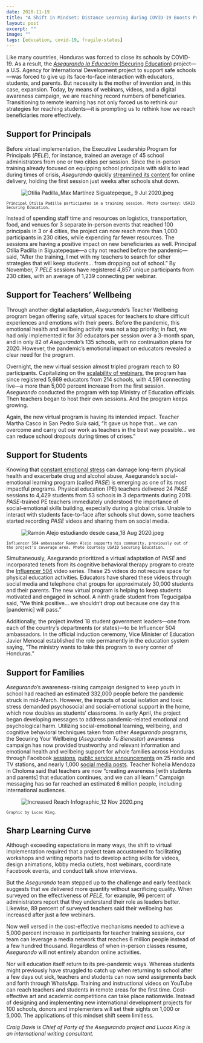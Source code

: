 ```yaml
---
date: 2020-11-19
title: "A Shift in Mindset: Distance Learning during COVID-19 Boosts Participation in Honduras"
layout: post
excerpt: ""
image: ""
tags: [education, covid-19, fragile-states]
---
```

<p>Like many countries, Honduras was forced to close its schools by COVID-19. As a result, the <a href="https://www.dai.com/our-work/projects/honduras-securing-education"><em>Asegurando la Educación</em> (Securing Education)</a> project—a U.S. Agency for International Development project to support safe schools—was forced to give up its face-to-face interaction with educators, students, and parents. But necessity is the mother of invention and, in this case, expansion. Today, by means of webinars, videos, and a digital awareness campaign, we are reaching record numbers of beneficiaries. Transitioning to remote learning has not only forced us to rethink our strategies for reaching students—it is prompting us to rethink how we reach beneficiaries more effectively.</p><h2 id="support-for-principals">Support for Principals</h2><p>Before virtual implementation, the Executive Leadership Program for Principals (<em>PELE</em>), for instance, trained an average of 45 school administrators from one or two cities per session. Since the in-person training already focused on equipping school principals with skills to lead during times of crisis, <em>Asegurando</em> quickly <a href="https://www.youtube.com/playlist?list=PLUkTqAE0ApJWkB6Sw7t0JnVB8KHLKPe5J">streamlined its content</a> for online delivery, holding the first session just weeks after schools shut down.</p><figure class="kg-card kg-image-card"><img src="https://pubs.ghost.io/uploads/Otilia%20Padilla_Max%20Marti%CC%81nez%20Siguatepeque_%209%20Jul%202020.jpeg" class="kg-image" alt="Otilia Padilla_Max Martínez Siguatepeque_ 9 Jul 2020.jpeg" loading="lazy"></figure><p><code><code>Principal Otilia Padilla participates in a training session. Photo courtesy: USAID Securing Education.</code></code></p><p>Instead of spending staff time and resources on logistics, transportation, food, and venues for 3 separate in-person events that reached 100 principals in 3 or 4 cities, the project can now reach more than 1,000 participants in 230 cities, while expending far fewer resources. The sessions are having a positive impact on new beneficiaries as well. Principal Otilia Padilla in Siguatepeque—a city not reached before the pandemic—said, “After the training, I met with my teachers to search for other strategies that will keep students… from dropping out of school.” By November, 7 <em>PELE</em> sessions have registered 4,857 unique participants from 230 cities, with an average of 1,239 connecting per webinar.</p><h2 id="support-for-teachers-wellbeing">Support for Teachers’ Wellbeing</h2><p>Through another digital adaptation, <em>Asegurando</em>’s Teacher Wellbeing program began offering safe, virtual spaces for teachers to share difficult experiences and emotions with their peers. Before the pandemic, this emotional health and wellbeing activity was not a top priority; in fact, we had only implemented it for 30 educators per session over a 3-month span, and in only 82 of <em>Asegurando</em>’s 135 schools, with no continuation plans for 2020. However, the pandemic’s emotional impact on educators revealed a clear need for the program.</p><p>Overnight, the new virtual session almost tripled program reach to 80 participants. Capitalizing on the <a href="https://www.youtube.com/watch?v=hiRU_iLgA3w&amp;list=PLUkTqAE0ApJUt0Jq-50LZuIV8BE1Nq_sC">scalability of webinars</a>, the program has since registered 5,669 educators from 214 schools, with 4,591 connecting live—a more than 5,000 percent increase from the first session. <em>Asegurando</em> conducted the program with top Ministry of Education officials. Then teachers began to host their own sessions. And the program keeps growing.</p><p>Again, the new virtual program is having its intended impact. Teacher Martha Casco in San Pedro Sula said, “It gave us hope that… we can overcome and carry out our work as teachers in the best way possible… we can reduce school dropouts during times of crises.”</p><h2 id="support-for-students">Support for Students</h2><p>Knowing that <a href="https://www.samhsa.gov/disaster-preparedness">constant emotional stress</a> can damage long-term physical health and exacerbate drug and alcohol abuse, Asegurando’s social-emotional learning program (called <em>PASE</em>) is emerging as one of its most impactful programs. Physical education (PE) teachers delivered 24 <em>PASE</em> sessions to 4,429 students from 53 schools in 3 departments during 2019. <em>PASE</em>-trained PE teachers immediately understood the importance of social-emotional skills building, especially during a global crisis. Unable to interact with students face-to-face after schools shut down, some teachers started recording <em>PASE</em> videos and sharing them on social media.</p><figure class="kg-card kg-image-card"><img src="https://pubs.ghost.io/uploads/Ramo%CC%81n%20Alejo%20estudiando%20desde%20casa_18%20Aug%202020.jpeg" class="kg-image" alt="Ramón Alejo estudiando desde casa_18 Aug 2020.jpeg" loading="lazy"></figure><p><code><code>Influencer 504 ambassador Ramón Alejo supports his community, previously out of the project’s coverage area. Photo courtesy USAID Securing Education.</code></code></p><p>Simultaneously, Asegurando prioritized a virtual adaptation of <em>PASE</em> and incorporated tenets from its cognitive behavioral therapy program to create the <a href="https://www.youtube.com/watch?v=OMDqmGBWgFM&amp;list=PLUkTqAE0ApJU9hhFmMV6PlH9UiAEw0OQ7">Influencer 504</a> video series. These 25 videos do not require space for physical education activities. Educators have shared these videos through social media and telephone chat groups for approximately 30,000 students and their parents. The new virtual program is helping to keep students motivated and engaged in school. A ninth grade student from Tegucigalpa said, “We think positive… we shouldn’t drop out because one day this [pandemic] will pass.”</p><p>Additionally, the project invited 18 student government leaders—one from each of the country’s departments (or states)—to be Influencer 504 ambassadors. In the official induction ceremony, Vice Minister of Education Javier Menocal established the role permanently in the education system saying, “The ministry wants to take this program to every corner of Honduras.”</p><h2 id="support-for-families">Support for Families</h2><p><em>Asegurando</em>’s awareness-raising campaign designed to keep youth in school had reached an estimated 332,000 people before the pandemic struck in mid-March. However, the impacts of social isolation and toxic stress demanded psychosocial and social-emotional support in the home, which now doubles as students’ classrooms. In early April, the project began developing messages to address pandemic-related emotional and psychological harm. Utilizing social-emotional learning, wellbeing, and cognitive behavioral techniques taken from other <em>Asegurando</em> programs, the Securing Your Wellbeing (<em>Asegurando Tu Bienestar</em>) awareness campaign has now provided trustworthy and relevant information and emotional health and wellbeing support for whole families across Honduras through Facebook <a href="https://www.youtube.com/playlist?list=PLUkTqAE0ApJUfpcXvdFfwfbtk4JDAKBIq">sessions</a>, <a href="https://www.youtube.com/watch?v=KLSGryx_zgI&amp;list=PLUkTqAE0ApJXf8Stv2RyIWz1azrTxtWha">public service announcements</a> on 25 radio and TV stations, and nearly 1,000 <a href="https://www.facebook.com/asegurandolaeducacion/">social media posts</a>. Teacher Nohelia Mendoza in Choloma said that teachers are now “creating awareness [with students and parents] that education continues, and we can all learn.” Campaign messaging has so far reached an estimated 6 million people, including international audiences.</p><figure class="kg-card kg-image-card"><img src="https://pubs.ghost.io/uploads/Increased%20Reach%20Infographic_12%20Nov%202020.png" class="kg-image" alt="Increased Reach Infographic_12 Nov 2020.png" loading="lazy"></figure><p><code><code>Graphic by Lucas King.</code></code></p><h2 id="sharp-learning-curve">Sharp Learning Curve</h2><p>Although exceeding expectations in many ways, the shift to virtual implementation required that a project team accustomed to facilitating workshops and writing reports had to develop acting skills for videos, design animations, lobby media outlets, host webinars, coordinate Facebook events, and conduct talk show interviews.</p><p>But the <em>Asegurando</em> team stepped up to the challenge and early feedback suggests that we delivered more quantity without sacrificing quality. When surveyed on the effectiveness of <em>PELE</em>, for example, 96 percent of administrators report that they understand their role as leaders better. Likewise, 89 percent of surveyed teachers said their wellbeing has increased after just a few webinars.</p><p>Now well versed in the cost-effective mechanisms needed to achieve a 5,000 percent increase in participants for teacher training sessions, our team can leverage a media network that reaches 6 million people instead of a few hundred thousand. Regardless of when in-person classes resume, <em>Asegurando</em> will not entirely abandon online activities.</p><p>Nor will education itself return to its pre-pandemic ways. Whereas students might previously have struggled to catch up when returning to school after a few days out sick, teachers and students can now send assignments back and forth through WhatsApp. Training and instructional videos on YouTube can reach teachers and students in remote areas for the first time. Cost-effective art and academic competitions can take place nationwide. Instead of designing and implementing new international development projects for 100 schools, donors and implementers will set their sights on 1,000 or 5,000. The applications of this mindset shift seem limitless.</p><p><em>Craig Davis is Chief of Party of the Asegurando project and Lucas King is an international writing consultant.</em></p>
  